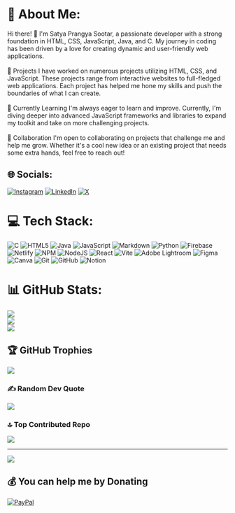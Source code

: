 # 💫 About Me:
Hi there! 👋 I'm Satya Prangya Sootar, a passionate developer with a strong foundation in HTML, CSS, JavaScript, Java, and C. My journey in coding has been driven by a love for creating dynamic and user-friendly web applications.<br><br>🔭 Projects I have worked on numerous projects utilizing HTML, CSS, and JavaScript. These projects range from interactive websites to full-fledged web applications. Each project has helped me hone my skills and push the boundaries of what I can create.<br><br>🌱 Currently Learning I'm always eager to learn and improve. Currently, I'm diving deeper into advanced JavaScript frameworks and libraries to expand my toolkit and take on more challenging projects.<br><br>👯 Collaboration I'm open to collaborating on projects that challenge me and help me grow. Whether it's a cool new idea or an existing project that needs some extra hands, feel free to reach out!


## 🌐 Socials:
[![Instagram](https://img.shields.io/badge/Instagram-%23E4405F.svg?logo=Instagram&logoColor=white)](https://instagram.com/satyasootar) [![LinkedIn](https://img.shields.io/badge/LinkedIn-%230077B5.svg?logo=linkedin&logoColor=white)](https://linkedin.com/in/satya-prangya-sootar-593bb3240/) [![X](https://img.shields.io/badge/X-black.svg?logo=X&logoColor=white)](https://x.com/Satyasootar) 

# 💻 Tech Stack:
![C](https://img.shields.io/badge/c-%2300599C.svg?style=for-the-badge&logo=c&logoColor=white) ![HTML5](https://img.shields.io/badge/html5-%23E34F26.svg?style=for-the-badge&logo=html5&logoColor=white) ![Java](https://img.shields.io/badge/java-%23ED8B00.svg?style=for-the-badge&logo=openjdk&logoColor=white) ![JavaScript](https://img.shields.io/badge/javascript-%23323330.svg?style=for-the-badge&logo=javascript&logoColor=%23F7DF1E) ![Markdown](https://img.shields.io/badge/markdown-%23000000.svg?style=for-the-badge&logo=markdown&logoColor=white) ![Python](https://img.shields.io/badge/python-3670A0?style=for-the-badge&logo=python&logoColor=ffdd54) ![Firebase](https://img.shields.io/badge/firebase-%23039BE5.svg?style=for-the-badge&logo=firebase) ![Netlify](https://img.shields.io/badge/netlify-%23000000.svg?style=for-the-badge&logo=netlify&logoColor=#00C7B7) ![NPM](https://img.shields.io/badge/NPM-%23CB3837.svg?style=for-the-badge&logo=npm&logoColor=white) ![NodeJS](https://img.shields.io/badge/node.js-6DA55F?style=for-the-badge&logo=node.js&logoColor=white) ![React](https://img.shields.io/badge/react-%2320232a.svg?style=for-the-badge&logo=react&logoColor=%2361DAFB) ![Vite](https://img.shields.io/badge/vite-%23646CFF.svg?style=for-the-badge&logo=vite&logoColor=white) ![Adobe Lightroom](https://img.shields.io/badge/Adobe%20Lightroom-31A8FF.svg?style=for-the-badge&logo=Adobe%20Lightroom&logoColor=white) ![Figma](https://img.shields.io/badge/figma-%23F24E1E.svg?style=for-the-badge&logo=figma&logoColor=white) ![Canva](https://img.shields.io/badge/Canva-%2300C4CC.svg?style=for-the-badge&logo=Canva&logoColor=white) ![Git](https://img.shields.io/badge/git-%23F05033.svg?style=for-the-badge&logo=git&logoColor=white) ![GitHub](https://img.shields.io/badge/github-%23121011.svg?style=for-the-badge&logo=github&logoColor=white) ![Notion](https://img.shields.io/badge/Notion-%23000000.svg?style=for-the-badge&logo=notion&logoColor=white)
# 📊 GitHub Stats:
![](https://github-readme-stats.vercel.app/api?username=satyasootar&theme=radical&hide_border=false&include_all_commits=true&count_private=true)<br/>
![](https://github-readme-streak-stats.herokuapp.com/?user=satyasootar&theme=radical&hide_border=false)<br/>
![](https://github-readme-stats.vercel.app/api/top-langs/?username=satyasootar&theme=radical&hide_border=false&include_all_commits=true&count_private=true&layout=compact)

## 🏆 GitHub Trophies
![](https://github-profile-trophy.vercel.app/?username=satyasootar&theme=radical&no-frame=false&no-bg=true&margin-w=4)

### ✍️ Random Dev Quote
![](https://quotes-github-readme.vercel.app/api?type=horizontal&theme=radical)

### 🔝 Top Contributed Repo
![](https://github-contributor-stats.vercel.app/api?username=satyasootar&limit=5&theme=dark&combine_all_yearly_contributions=true)

---
[![](https://visitcount.itsvg.in/api?id=satyasootar&icon=0&color=0)](https://visitcount.itsvg.in)

  ## 💰 You can help me by Donating
  [![PayPal](https://img.shields.io/badge/PayPal-00457C?style=for-the-badge&logo=paypal&logoColor=white)](https://paypal.me/satyasootar) 

  
<!-- Proudly created with GPRM ( https://gprm.itsvg.in ) -->

<!---
satyasootar/satyasootar is a ✨ special ✨ repository because its `README.md` (this file) appears on your GitHub profile.
You can click the Preview link to take a look at your changes.
--->
